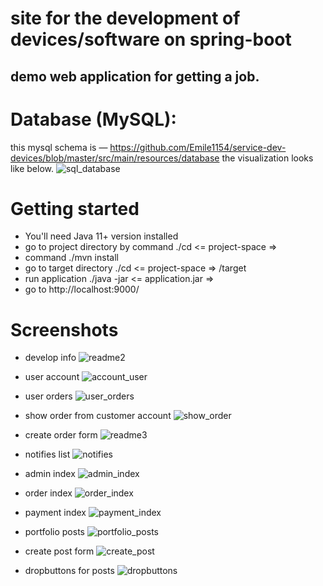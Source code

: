 # site for the development of devices/software on spring-boot

## demo web application for getting a job. 

# Database (MySQL):
this mysql schema is — https://github.com/Emile1154/service-dev-devices/blob/master/src/main/resources/database the visualization looks like below.
![sql_database](https://user-images.githubusercontent.com/42141666/167615767-41e4b5d1-baaa-4ad3-a373-873f259a43a3.png)

# Getting started
* You'll need Java 11+ version installed
* go to project directory by command ./cd <= project-space =>
* command ./mvn install
* go to target directory ./cd <= project-space => /target
* run application ./java -jar <= application.jar =>
* go to http://localhost:9000/

# Screenshots
* develop info
![readme2](https://user-images.githubusercontent.com/42141666/167689601-2f8c8db3-6177-467f-ab14-b311fd8987aa.png)

* user account
![account_user](https://user-images.githubusercontent.com/42141666/167689649-c67e1a77-f51c-4807-8755-7785ebf8d336.png)

* user orders
![user_orders](https://user-images.githubusercontent.com/42141666/167689701-8404f8dc-451c-4feb-8f11-0a099f8bd6bd.png)

* show order from customer account 
![show_order](https://user-images.githubusercontent.com/42141666/167689826-25ae9332-9013-4b85-b8b1-96217d8c0c76.png)

* create order form
![readme3](https://user-images.githubusercontent.com/42141666/167690105-43249f32-f6de-4fa0-a1d6-e5e0c0ed1719.png)

* notifies list 
![notifies](https://user-images.githubusercontent.com/42141666/167690155-3b807279-e8da-45be-848c-e24841898790.png)

* admin index
![admin_index](https://user-images.githubusercontent.com/42141666/167690358-cfaa4751-4ff2-4944-b8ce-1a7afe465e04.png)

* order index
![order_index](https://user-images.githubusercontent.com/42141666/167690400-7c9c016c-4e18-4927-938b-0551052b2285.png)

* payment index
![payment_index](https://user-images.githubusercontent.com/42141666/167690442-27deeb5d-62bf-4501-8e75-eece916587a5.png)

* portfolio posts
![portfolio_posts](https://user-images.githubusercontent.com/42141666/167690470-784a567b-3f94-449e-931e-0a00fb1c651d.png)

* create post form
![create_post](https://user-images.githubusercontent.com/42141666/167690695-39f2d8a4-2431-47e4-83c7-6cd564831c04.png)

* dropbuttons for posts
![dropbuttons](https://user-images.githubusercontent.com/42141666/167690915-b4cab23e-12a8-4038-8bf0-86de207a392b.png)

